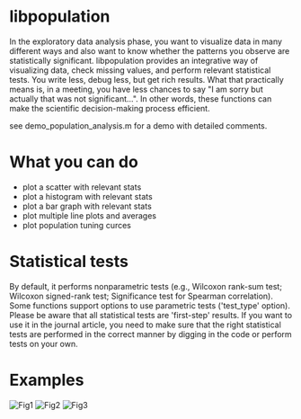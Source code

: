 # libpopulation

In the exploratory data analysis phase, you want to visualize data in many different ways and also want to know whether the patterns you observe are statistically significant. libpopulation provides an integrative way of visualizing data, check missing values, and perform relevant statistical tests. You write less, debug less, but get rich results. 
What that practically means is, in a meeting, you have less chances to say "I am sorry but actually that was not significant...". In other words, these functions can  make the scientific decision-making process efficient.

see demo_population_analysis.m for a demo with detailed comments.

# What you can do

- plot a scatter with relevant stats
- plot a histogram with relevant stats
- plot a bar graph with relevant stats
- plot multiple line plots and averages
- plot population tuning curces

# Statistical tests

By default, it performs nonparametric tests (e.g., Wilcoxon rank-sum test; Wilcoxon signed-rank test; Significance test for Spearman correlation). Some functions support options to use parametric tests ('test_type' option). Please be aware that all statistical tests are 'first-step' results. If you want to use it in the journal article, you need to make sure that the right statistical tests are performed in the correct manner by digging in the code or perform tests on your own.

# Examples

![Fig1](https://github.com/hkim09/libkm/blob/master/libpopulation/demo_Fig1.png)
![Fig2](https://github.com/hkim09/libkm/blob/master/libpopulation/demo_Fig2.png)
![Fig3](https://github.com/hkim09/libkm/blob/master/libpopulation/demo_Fig3.png)
